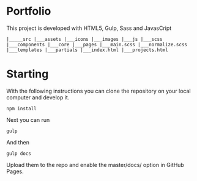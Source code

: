 
# Portfolio

This project is developed with HTML5, Gulp, Sass and JavasCript

`|_____src
        |___assets
            |___icons
            |___images
            |___js
            |___scss
                    |___components
                    |___core
                    |___pages
                    |___main.scss
                    |___normalize.scss
      |___templates
          |___partials
          |___index.html
          |___projects.html`

      


# Starting

With the following instructions you can clone the repository on your local computer and develop it.

```npm install```

Next you can run


```gulp```

And then

```gulp docs```

 Upload them to the repo and enable the master/docs/ option in GitHub Pages.
